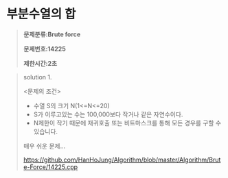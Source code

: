 # 부분수열의 합

> **문제분류:Brute force**
>
> **문제번호:14225**
>
> **제한시간:2초**

> solution 1.
>
> 
>
> <문제의 조건>
>
> - 수열 S의 크기 N(1<=N<=20)
> - S가 이루고있는 수는 100,000보다 작거나 같은 자연수이다.
> - N제한이 작기 때문에 재귀호출 또는 비트마스크를 통해 모든 경우를 구할 수 있습니다.
>
> 
>
> 매우 쉬운 문제...
>
> https://github.com/HanHoJung/Algorithm/blob/master/Algorithm/Brute-Force/14225.cpp










